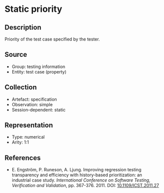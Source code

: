 # Static priority

## Description

Priority of the test case specified by the tester.

## Source

* Group: testing information
* Entity: test case (property)

## Collection

* Artefact: specification
* Observation: simple
* Session-dependent: static

## Representation

* Type: numerical
* Arity: 1:1

## References

* E. Engström, P. Runeson, A. Ljung. Improving regression testing transparency and efficiency with history-based prioritization: an industrial case study. *International Conference on Software Testing, Verification and Validation*, pp. 367-376. 2011. DOI: [10.1109/ICST.2011.27](https://www.doi.org/10.1109/ICST.2011.27)
